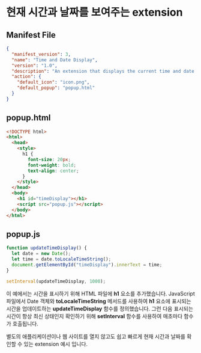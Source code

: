 # 현재 시간과 날짜를 보여주는 extension

## Manifest File
```json
{
  "manifest_version": 3,
  "name": "Time and Date Display",
  "version": "1.0",
  "description": "An extension that displays the current time and date.",
  "action": {
    "default_icon": "icon.png",
    "default_popup": "popup.html"
  }
}
```

## popup.html
```html
<!DOCTYPE html>
<html>
  <head>
    <style>
      h1 {
        font-size: 20px;
        font-weight: bold;
        text-align: center;
      }
    </style>
  </head>
  <body>
    <h1 id="timeDisplay"></h1>
    <script src="popup.js"></script>
  </body>
</html>
```

## popup.js
```javascript
function updateTimeDisplay() {
  let date = new Date();
  let time = date.toLocaleTimeString();
  document.getElementById("timeDisplay").innerText = time;
}

setInterval(updateTimeDisplay, 1000);
```

이 예에서는 시간을 표시하기 위해 HTML 파일에 **h1** 요소를 추가했습니다. JavaScript 파일에서 Date 객체와 **toLocaleTimeString** 메서드를 사용하여 **h1** 요소에 표시되는 시간을 업데이트하는 **updateTimeDisplay** 함수를 정의했습니다. 그런 다음 표시되는 시간이 항상 최신 상태인지 확인하기 위해 **setInterval** 함수를 사용하여 매초마다 함수가 호출됩니다.

별도의 애플리케이션이나 웹 사이트를 열지 않고도 쉽고 빠르게 현재 시간과 날짜를 확인할 수 있는 extension 예시 입니다.